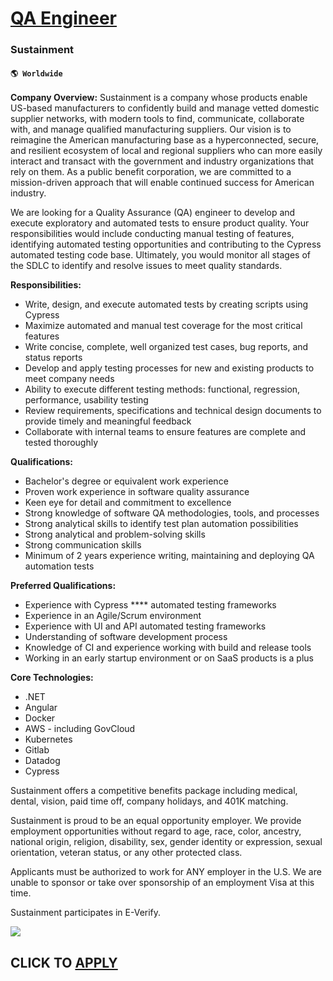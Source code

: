 # [QA Engineer](https://www.remotewlb.com/apply/qa-engineer-86439)  
### Sustainment  
#### `🌎 Worldwide`  

**Company Overview:** Sustainment is a company whose products enable US-based manufacturers to confidently build and manage vetted domestic supplier networks, with modern tools to find, communicate, collaborate with, and manage qualified manufacturing suppliers. Our vision is to reimagine the American manufacturing base as a hyperconnected, secure, and resilient ecosystem of local and regional suppliers who can more easily interact and transact with the government and industry organizations that rely on them. As a public benefit corporation, we are committed to a mission-driven approach that will enable continued success for American industry.

We are looking for a Quality Assurance (QA) engineer to develop and execute exploratory and automated tests to ensure product quality. Your responsibilities would include conducting manual testing of features, identifying automated testing opportunities and contributing to the Cypress automated testing code base. Ultimately, you would monitor all stages of the SDLC to identify and resolve issues to meet quality standards.

**Responsibilities:**

  * Write, design, and execute automated tests by creating scripts using Cypress
  * Maximize automated and manual test coverage for the most critical features 
  * Write concise, complete, well organized test cases, bug reports, and status reports
  * Develop and apply testing processes for new and existing products to meet company needs
  * Ability to execute different testing methods: functional, regression, performance, usability testing
  * Review requirements, specifications and technical design documents to provide timely and meaningful feedback
  * Collaborate with internal teams to ensure features are complete and tested thoroughly

**Qualifications:**

  * Bachelor's degree or equivalent work experience
  * Proven work experience in software quality assurance
  * Keen eye for detail and commitment to excellence
  * Strong knowledge of software QA methodologies, tools, and processes
  * Strong analytical skills to identify test plan automation possibilities
  * Strong analytical and problem-solving skills
  * Strong communication skills
  * Minimum of 2 years experience writing, maintaining and deploying QA automation tests

**Preferred Qualifications:**

  * Experience with Cypress **** automated testing frameworks
  * Experience in an Agile/Scrum environment
  * Experience with UI and API automated testing frameworks
  * Understanding of software development process
  * Knowledge of CI and experience working with build and release tools
  * Working in an early startup environment or on SaaS products is a plus

**Core Technologies:**

  * .NET
  * Angular
  * Docker
  * AWS - including GovCloud
  * Kubernetes
  * Gitlab
  * Datadog
  * Cypress

Sustainment offers a competitive benefits package including medical, dental, vision, paid time off, company holidays, and 401K matching.

Sustainment is proud to be an equal opportunity employer. We provide employment opportunities without regard to age, race, color, ancestry, national origin, religion, disability, sex, gender identity or expression, sexual orientation, veteran status, or any other protected class.

Applicants must be authorized to work for ANY employer in the U.S. We are unable to sponsor or take over sponsorship of an employment Visa at this time.

Sustainment participates in E-Verify.

![](https://remotive.com/job/track/1903242/blank.gif?source=public_api)  
## CLICK TO [APPLY](https://www.remotewlb.com/apply/qa-engineer-86439)

